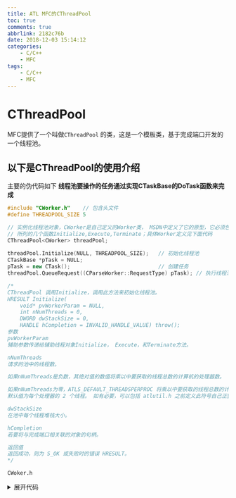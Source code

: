 ```yaml
---
title: ATL MFC的CThreadPool
toc: true
comments: true
abbrlink: 2182c76b
date: 2018-12-03 15:14:12
categories:
    - C/C++
    - MFC
tags:
    - C/C++
    - MFC
---
```


# CThreadPool 

MFC提供了一个叫做`CThreadPool` 的类，这是一个模板类，基于完成端口开发的一个线程池。

## 以下是CThreadPool的使用介绍

主要的伪代码如下
**线程池要操作的任务通过实现CTaskBase的DoTask函数来完成**

<!-- more -->

```C++
#include "CWorker.h" 	// 包含头文件
#define THREADPOOL_SIZE 5

// 实例化线程池对象，CWorker是自己定义的Worker类， MSDN中定义了它的原型，它必须包含下面
// 所列的几个函数Initialize,Execute,Terminate；具体Worker定义见下面代码
CThreadPool<CWorker> threadPool; 
	
threadPool.Initialize(NULL, THREADPOOL_SIZE);	// 初始化线程池
CTaskBase *pTask = NULL;
pTask = new CTask();							// 创建任务
threadPool.QueueRequest((CParseWorker::RequestType) pTask); // 执行线程池任务

/*
CThreadPool 调用Initialize，调用此方法来初始化线程池。
HRESULT Initialize(
    void* pvWorkerParam = NULL,
    int nNumThreads = 0,
    DWORD dwStackSize = 0,
    HANDLE hCompletion = INVALID_HANDLE_VALUE) throw();
参数
pvWorkerParam
辅助参数传递给辅助线程对象Initialize， Execute，和Terminate方法。

nNumThreads
请求的池中的线程数。

如果nNumThreads是负数，其绝对值的数值将乘以中要获取的线程总数的计算机的处理器数。

如果nNumThreads为零，ATLS_DEFAULT_THREADSPERPROC 将乘以中要获取的线程总数的计算机的处理器数。 
默认值为每个处理器的 2 个线程。 如有必要，可以包括 atlutil.h 之前定义此符号自己正整数值。

dwStackSize
在池中每个线程堆栈大小。

hCompletion
若要将与完成端口相关联的对象的句柄。

返回值
返回成功，则为 S_OK 或失败时的错误 HRESULT。
*/

```

`CWoker.h`
<details><summary>展开代码</summary>```C++
#pragma once
#include <atlutil.h>

class CTaskBase;
class CTask;

class CWorker
{
public:
    typedef DWORD_PTR RequestType;

    CWorker();

    virtual BOOL Initialize(void *pvParam);

    virtual void Terminate(void* /*pvParam*/);

    void Execute(RequestType dw, void *pvParam, OVERLAPPED* pOverlapped) throw();

    virtual BOOL GetWorkerData(DWORD /*dwParam*/, void ** /*ppvData*/);

protected:
    DWORD	m_dwExecs;
    LONG	m_lId;
}; // CWorker

class CTaskBase
{
public:
    virtual void DoTask(void *pvParam, OVERLAPPED *pOverlapped)=0;
};

class CTask : public CTaskBase
{
public:
    void DoTask(void *pvParam, OVERLAPPED *pOverlapped);
};
```
</details>

`CWorker.cpp`
<details><summary>展开代码</summary>```C++
#include "CWorker.h"

LONG g_lCurrId = -1;

void CTask::DoTask(void *pvParam, OVERLAPPED *pOverlapped)
{
    
}

CWorker::CWorker() : m_dwExecs( 0 )
{
    m_lId = InterlockedIncrement( &g_lCurrId );
}

BOOL CWorker::Initialize(void *pvParam)
{
    return TRUE;
}

void CWorker::Terminate(void* /*pvParam*/)
{
}

void CWorker::Execute(RequestType dw, void *pvParam, OVERLAPPED* pOverlapped) throw()
{
    CTaskBase* pTask = (CTaskBase*)(DWORD_PTR)dw;
    pTask->DoTask(pvParam, pOverlapped);
    m_dwExecs++;
    delete pTask;
}

BOOL CWorker::GetWorkerData(DWORD /*dwParam*/, void ** /*ppvData*/)
{
    return FALSE;
}

```
</details>
